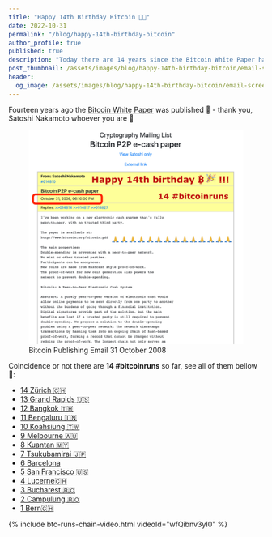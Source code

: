 ```yaml
---
title: "Happy 14th Birthday Bitcoin 🎉🙏"
date: 2022-10-31
permalink: "/blog/happy-14th-birthday-bitcoin"
author_profile: true
published: true
description: "Today there are 14 years since the Bitcoin White Paper has been published. Coincidence or not we have 14 #bitcoinruns at this point in time 🙏"
post_thumbnail: /assets/images/blog/happy-14th-birthday-bitcoin/email-screenshot-31-october-2008-300x300.jpeg
header:
  og_image: /assets/images/blog/happy-14th-birthday-bitcoin/email-screenshot-31-october-2008.jpeg
---
```


Fourteen years ago the [Bitcoin White Paper](https://bitcoin.org/bitcoin.pdf) was published 🎉 - thank you, Satoshi Nakamoto whoever you are 🙏

<figure class="image">
  <a href="/assets/images/blog/happy-14th-birthday-bitcoin/email-screenshot-31-october-2008.jpeg">
    <img src="/assets/images/blog/happy-14th-birthday-bitcoin/email-screenshot-31-october-2008.jpeg" alt="Bitcoin Publishing Email 31 October 2008">
  </a>
  <figcaption>Bitcoin Publishing Email 31 October 2008</figcaption>
</figure>

Coincidence or not there are **14 #bitcoinruns** so far, see all of them bellow 🙏:

- [14 Zürich 🇨🇭](/zuerich)
- [13 Grand Rapids️ 🇺🇸](/grand-rapids)
- [12 Bangkok️ 🇹🇭](/bangkok)
- [11 Bengaluru 🇮🇳](/bengaluru)
- [10 Koahsiung 🇹🇼](/kaohsiung)
- [9 Melbourne 🇦🇺](/melbourne)
- [8 Kuantan 🇲🇾](/kuantan)
- [7 Tsukubamirai 🇯🇵](/tsukubamirai)
- [6 Barcelona](/barcelona)
- [5 San Francisco 🇺🇸](/san-francisco)
- [4 Lucerne🇨🇭](/lucerne)
- [3 Bucharest 🇷🇴](/bucharest)
- [2 Campulung 🇷🇴](/campulung)
- [1 Bern🇨🇭](/bern)

{% include btc-runs-chain-video.html videoId="wfQibnv3yI0" %}